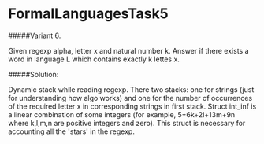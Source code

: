 # FormalLanguagesTask5

#####Variant 6.

Given regexp alpha, letter x and natural number k. Answer if there exists a word in language L which contains exactly k lettes x.

#####Solution:

Dynamic stack while reading regexp. There two stacks: one for strings (just for understanding how algo works) and one for the number of occurrences of the required letter x in corresponding strings in first stack. Struct int_inf is a linear combination of some integers (for example, 5+6k+2l+13m+9n where k,l,m,n are positive integers and zero). This struct is necessary for accounting all the 'stars' in the regexp.
